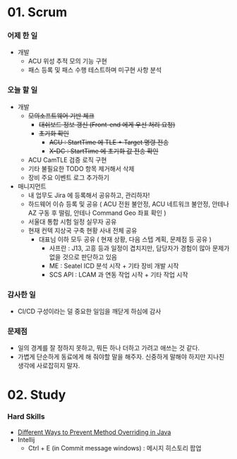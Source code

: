 # 01. Scrum

### 어제 한 일

- 개발
    - ACU 위성 추적 모의 기능 구현
    - 패스 등록 및 패스 수행 테스트하며 미구현 사항 분석

### 오늘 할 일

- 개발
    - ~~모의소프트웨어 기반 체크~~
        - ~~대쉬보드 정보 갱신 (Front-end 에게 우선 처리 요청)~~
        - ~~초기화 확인~~
            - ~~ACU : StartTime 에 TLE + Target 명령 전송~~
            - ~~X-DC : StartTime 에 초기화 값 전송 확인~~
    - ACU CamTLE 검증 로직 구현
    - 기타 불필요한 TODO 항목 제거해서 삭제
    - 장비 주요 이벤트 로그 추가하기
- 매니지먼트
    - 내 업무도 Jira 에 등록해서 공유하고, 관리하자!
    - 하드웨어 이슈 등록 및 공유 ( ACU 전원 불안정, ACU 네트워크 불안정, 안테나 AZ 구동 후 떨림, 안테나 Command Geo 좌표 확인 )
    - 서울대 통합 시험 일정 실무자 공유
    - 현재 컨텍 지상국 구축 현황 사내 전체 공유
        - 대표님 이하 모두 공유 ( 현재 상황, 다음 스텝 계획, 문제점 등 공유 )
            - 사프란 : J13, 고흥 등과 일정이 겹치지만, 담당자가 경험이 많아 문제가 없을 것으로 판단하고 있음
            - ME : Seatel ICD 분석 시작 + 기타 장비 개발 시작
            - SCS API : LCAM 과 연동 작업 시작 + 기타 작업 시작

### 감사한 일

- CI/CD 구성이라는 덜 중요한 일임을 깨닫게 하심에 감사

### 문제점

- 일의 경계를 잘 정하지 못하고, 뭐든 하나 더하고 가려고 애쓰는 것 같다.
- 가볍게 단순하게 동료에게 해 줘야할 말을 해주자. 신중하게 말해야 하지만 지나친 생각에 사로잡히지 말자.

# 02. Study

### Hard Skills

- [Different Ways to Prevent Method Overriding in Java](https://www.geeksforgeeks.org/different-ways-to-prevent-method-overriding-in-java/)
- Intellij
    - Ctrl + E (in Commit message windows) : 메시지 히스토리 팝업
